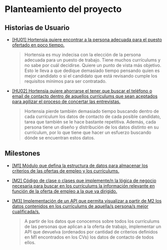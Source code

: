 # Planteamiento del proyecto

## Historias de Usuario

- [[HU01] Hortensia quiere encontrar a la persona adecuada para el puesto ofertado en poco tiempo.](https://github.com/aacosa34/Keikaku/issues/7)
  > Hortensia es muy indecisa con la elección de la persona adecuada para un puesto de trabajo. Tiene muchos currículums y no sabe por cuál decidirse. Quiere un punto de vista más objetivo. Esto le lleva a que dedique demasiado tiempo pensando quíen es mejor candidato o si el candidato que está revisando cumple los requisitos mínimos para ser contratado.

- [[HU02] Hortensia quiere ahorrarse el tener que buscar el teléfono o email de contacto dentro de aquellos currículums que sean aceptados para agilizar el proceso de concertar las entrevistas.](https://github.com/aacosa34/Keikaku/issues/6)
  > Hortensia pierde también demasiado tiempo buscando dentro de cada currículum los datos de contacto de cada posible candidato, tarea que también se le hace bastante repetitiva. Además, cada persona tiene un diseño y distribución de los datos distinto en su currículum, por lo que tiene que hacer un esfuerzo buscando dónde se encuentran estos datos.

## Milestones

- [[M1] Módulo que defina la estructura de datos para almacenar los criterios de las ofertas de empleo y los currículums.](https://github.com/aacosa34/Keikaku/milestone/2)

- [[M2] Código de clase o clases que implemente/n la lógica de negocio necesaria para buscar en los currículums la información relevante en función de la oferta de empleo a la que va dirigido.](https://github.com/aacosa34/Keikaku/milestone/6)

- [[M3] Implementación de un API que permita visualizar a partir de M2 los datos contenidos en los currículums de aquella/s persona/s mejor cualificada/s.](https://github.com/aacosa34/Keikaku/milestone/9)
  > A partir de los datos que conocemos sobre todos los currículums de las personas que aplican a la oferta de trabajo, implementar un API que devuelva (ordenados por cantidad de criterios definidos en M1 encontrados en los CVs) los datos de contacto de todos ellos.
